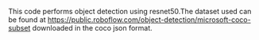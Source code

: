 This code performs object detection using resnet50.The dataset used can be found at  https://public.roboflow.com/object-detection/microsoft-coco-subset downloaded in the coco json format. 
